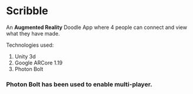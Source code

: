 # Scribble

An **Augmented Reality** Doodle App where 4 people can connect and view what they have made.

Technologies used:
1. Unity 3d
2. Google ARCore 1.19
3. Photon Bolt

### Photon Bolt has been used to enable multi-player.
